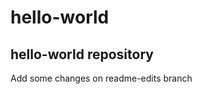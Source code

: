 # hello-world
hello-world repository
---------------------------------------
Add some changes on readme-edits branch
